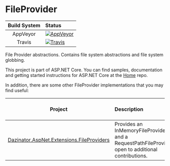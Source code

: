 FileProvider
==========

| Build System  | Status |
| :-----------: | :-----  |
| AppVeyor  | [![AppVeyor](https://ci.appveyor.com/api/projects/status/8pryt261xf7q0cb6/branch/dev?svg=true)](https://ci.appveyor.com/project/aspnetci/FileSystem/branch/dev)  |
| Travis  | [![Travis](https://travis-ci.org/aspnet/FileSystem.svg?branch=dev)](https://travis-ci.org/aspnet/FileSystem)  |

File Provider abstractions. Contains file system abstractions and file system globbing.

This project is part of ASP.NET Core. You can find samples, documentation and getting started instructions for ASP.NET Core at the [Home](https://github.com/aspnet/home) repo.

In addition, there are some other FileProvider implementations that you may find useful:

| Project | Description | Latest Stable NuGet |
| :-----------: | :-----  | :----- |
| [Dazinator.AspNet.Extensions.FileProviders](https://github.com/dazinator/Dazinator.AspNet.Extensions.FileProviders) | Provides an InMemoryFileProvider and a RequestPathFileProvider, open to additional contributions. | [![NuGet](https://img.shields.io/nuget/v/Dazinator.AspNet.Extensions.FileProviders.svg)](https://www.nuget.org/packages/Dazinator.AspNet.Extensions.FileProviders/) |
